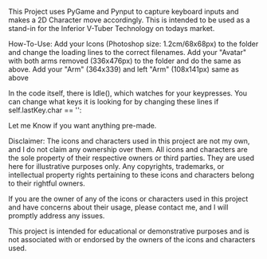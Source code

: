 This Project uses PyGame and Pynput to capture keyboard inputs and makes a 2D Character move accordingly. This is intended to be used as a stand-in for the Inferior V-Tuber Technology on todays market.

How-To-Use:
Add your Icons (Photoshop size: 1.2cm/68x68px) to the folder and change the loading lines to the correct filenames.
Add your "Avatar" with both arms removed (336x476px) to the folder and do the same as above.
Add your "Arm" (364x339) and left "Arm" (108x141px) same as above

In the code itself, there is Idle(), which watches for your keypresses. You can change what keys it is looking for by changing these lines
if self.lastKey.char == '<YOUR NEW KEYBIND HERE>':

Let me Know if you want anything pre-made. 



Disclaimer:
The icons and characters used in this project are not my own, and I do not claim any ownership over them. All icons and characters are the sole property of their respective owners or third parties. They are used here for illustrative purposes only. Any copyrights, trademarks, or intellectual property rights pertaining to these icons and characters belong to their rightful owners.

If you are the owner of any of the icons or characters used in this project and have concerns about their usage, please contact me, and I will promptly address any issues.

This project is intended for educational or demonstrative purposes and is not associated with or endorsed by the owners of the icons and characters used.
